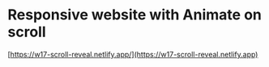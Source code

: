  
# Responsive website with Animate on scroll 
[https://w17-scroll-reveal.netlify.app/](https://w17-scroll-reveal.netlify.app) 